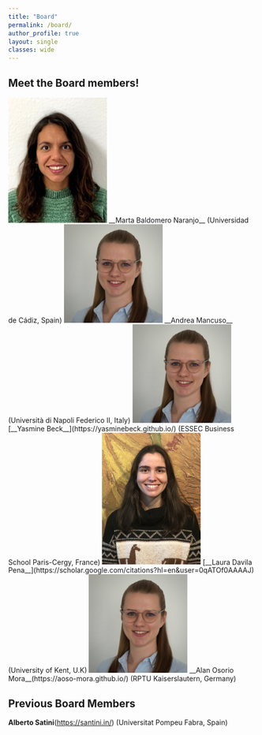 ```yaml
---
title: "Board"
permalink: /board/
author_profile: true
layout: single
classes: wide
---
```

## Meet the Board members!

<img src="/assets/images/MartaBaldomero.jpeg" width="200" />
__Marta Baldomero Naranjo__ (Universidad de Cádiz, Spain)

<img src="/assets/images/YasmineBeck.jpg" width="200" />
__Andrea Mancuso__ (Università di Napoli Federico II, Italy)

<img src="/assets/images/YasmineBeck.jpg" width="200" />
[__Yasmine Beck__](https://yasminebeck.github.io/) (ESSEC Business School Paris-Cergy, France)

<img src="/assets/images/LauraDavilaPena.jpeg" width="200" />
[__Laura Davila Pena__](https://scholar.google.com/citations?hl=en&user=0qATOf0AAAAJ) (University of Kent, U.K)

<img src="/assets/images/YasmineBeck.jpg" width="200" />
__Alan Osorio Mora__(https://aoso-mora.github.io/) (RPTU Kaiserslautern, Germany)

## Previous Board Members

__Alberto Satini__(https://santini.in/) (Universitat Pompeu Fabra, Spain)


